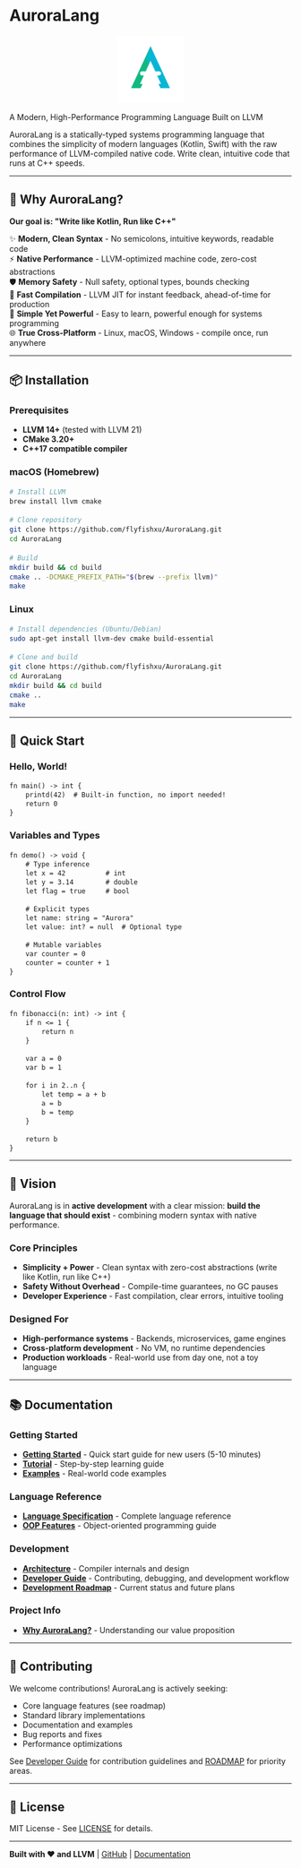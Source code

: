 # AuroraLang

<p align="center">
  <img src="images/icon.svg" alt="AuroraLang Logo" width="120" />
</p>

A Modern, High-Performance Programming Language Built on LLVM

AuroraLang is a statically-typed systems programming language that combines the simplicity of modern languages (Kotlin, Swift) with the raw performance of LLVM-compiled native code. Write clean, intuitive code that runs at C++ speeds.

---

## 🎯 Why AuroraLang?

**Our goal is: "Write like Kotlin, Run like C++"**

✨ **Modern, Clean Syntax** - No semicolons, intuitive keywords, readable code  
⚡ **Native Performance** - LLVM-optimized machine code, zero-cost abstractions  
🛡️ **Memory Safety** - Null safety, optional types, bounds checking  
🚀 **Fast Compilation** - LLVM JIT for instant feedback, ahead-of-time for production  
🔧 **Simple Yet Powerful** - Easy to learn, powerful enough for systems programming  
🌐 **True Cross-Platform** - Linux, macOS, Windows - compile once, run anywhere

---

## 📦 Installation

### Prerequisites

- **LLVM 14+** (tested with LLVM 21)
- **CMake 3.20+**
- **C++17 compatible compiler**

### macOS (Homebrew)

```bash
# Install LLVM
brew install llvm cmake

# Clone repository
git clone https://github.com/flyfishxu/AuroraLang.git
cd AuroraLang

# Build
mkdir build && cd build
cmake .. -DCMAKE_PREFIX_PATH="$(brew --prefix llvm)"
make
```

### Linux

```bash
# Install dependencies (Ubuntu/Debian)
sudo apt-get install llvm-dev cmake build-essential

# Clone and build
git clone https://github.com/flyfishxu/AuroraLang.git
cd AuroraLang
mkdir build && cd build
cmake ..
make
```

---

## 🎯 Quick Start

### Hello, World!

```aurora
fn main() -> int {
    printd(42)  # Built-in function, no import needed!
    return 0
}
```

### Variables and Types

```aurora
fn demo() -> void {
    # Type inference
    let x = 42          # int
    let y = 3.14        # double
    let flag = true     # bool
    
    # Explicit types
    let name: string = "Aurora"
    let value: int? = null  # Optional type
    
    # Mutable variables
    var counter = 0
    counter = counter + 1
}
```

### Control Flow

```aurora
fn fibonacci(n: int) -> int {
    if n <= 1 {
        return n
    }
    
    var a = 0
    var b = 1
    
    for i in 2..n {
        let temp = a + b
        a = b
        b = temp
    }
    
    return b
}
```

---

## 🌟 Vision

AuroraLang is in **active development** with a clear mission: **build the language that should exist** - combining modern syntax with native performance.

### Core Principles

- **Simplicity + Power** - Clean syntax with zero-cost abstractions (write like Kotlin, run like C++)
- **Safety Without Overhead** - Compile-time guarantees, no GC pauses
- **Developer Experience** - Fast compilation, clear errors, intuitive tooling

### Designed For

- **High-performance systems** - Backends, microservices, game engines
- **Cross-platform development** - No VM, no runtime dependencies
- **Production workloads** - Real-world use from day one, not a toy language

---

## 📚 Documentation

### Getting Started
- **[Getting Started](docs/GETTING_STARTED.md)** - Quick start guide for new users (5-10 minutes)
- **[Tutorial](docs/TUTORIAL.md)** - Step-by-step learning guide
- **[Examples](docs/EXAMPLES.md)** - Real-world code examples

### Language Reference
- **[Language Specification](docs/LANGUAGE_SPEC.md)** - Complete language reference
- **[OOP Features](docs/OOP_FEATURES.md)** - Object-oriented programming guide

### Development
- **[Architecture](docs/ARCHITECTURE.md)** - Compiler internals and design
- **[Developer Guide](docs/DEVELOPER_GUIDE.md)** - Contributing, debugging, and development workflow
- **[Development Roadmap](docs/ROADMAP.md)** - Current status and future plans

### Project Info
- **[Why AuroraLang?](docs/WHY_AURORALANG.md)** - Understanding our value proposition

---

## 🤝 Contributing

We welcome contributions! AuroraLang is actively seeking:

- Core language features (see roadmap)
- Standard library implementations
- Documentation and examples
- Bug reports and fixes
- Performance optimizations

See [Developer Guide](docs/DEVELOPER_GUIDE.md) for contribution guidelines and [ROADMAP](docs/ROADMAP.md) for priority areas.

---

## 📄 License

MIT License - See [LICENSE](LICENSE) for details.

---

**Built with ❤️ and LLVM** | [GitHub](https://github.com/flyfishxu/AuroraLang) | [Documentation](docs/)
